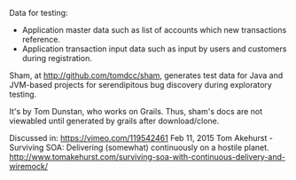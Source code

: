 Data for testing:

  * Application master data such as list of accounts which new transactions reference.
  * Application transaction input data such as input by users and customers during registration.

Sham, at <a target="_blank" href="http://github.com/tomdcc/sham">http://github.com/tomdcc/sham</a>,
generates test data for Java and JVM-based projects
for serendipitous bug discovery during exploratory testing.

It's by Tom Dunstan, who works on Grails.
Thus, sham's docs are not viewabled until generated by grails after download/clone.

Discussed in:
https://vimeo.com/119542461
Feb 11, 2015 Tom Akehurst - Surviving SOA: Delivering (somewhat) continuously on a hostile planet.
http://www.tomakehurst.com/surviving-soa-with-continuous-delivery-and-wiremock/
